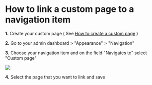 # How to link a custom page to a navigation item

<strong>1.</strong> Create your custom page ( See [How to create a custom page](/guide/pages-and-sections/how-to-create-custom-page.md) )

<strong>2.</strong> Go to your admin dashboard > "Appearance" > "Navigation"

<strong>3.</strong> Choose your navigation item and on the field "Navigates to" select "Custom page"

<img src="/assets/img/link_page_to_navigation_item.png">

<strong>4.</strong> Select the page that you want to link and save

